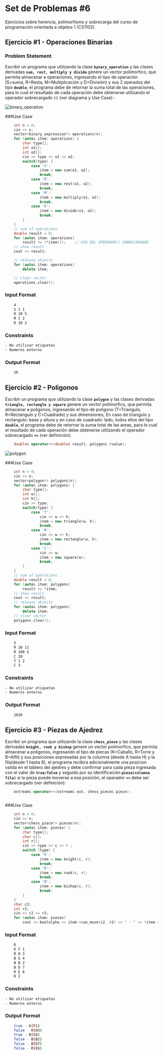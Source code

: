 # Set de Problemas #6

Ejercicios sobre herencia, polimorfismo y sobrecarga del curso de programación orientada a objetos 1 (CS1102).

## Ejercicio #1 - Operaciones Binarias

### Problem Statement


Escribir un programa que utilizando la clase **`bynary_operation`** y las clases derivadas **`sum, rest, multiply y divide`** genere un vector polimorfico, que permita almacenar **`n`** operaciones, ingresando el tipo de operación (S=suma, R=Resta, M=Multiplicación y D=División) y sus 2 operados del tipo **`double`**, el programa debe de retornar la suma total de las operaciones, para lo cual el resultado de cada operación debe obtenerse utilizando el operador sobrecargado **`()`** (ver diagrama y Use Case) :

![binary_operation](binary_operation.png)

###Use Case
```cpp
    int n = 0;
    cin >> n;
    vector<binary_expression*> operations(n);
    for (auto& item: operations) {
        char type{};
        int o1{};
        int o2{};
        cin >> type >> o1 >> o2;
        switch(type) {
            case 'S':
                item = new sum(o1, o2);
                break;
            case 'R':
                item = new rest(o1, o2);
                break;
            case 'M':
                item = new multiply(o1, o2);
                break;
            case 'D':
                item = new divide(o1, o2);
                break;
        }
    }
    // sum of operations
    double result = 0;
    for (auto& item: operations)
        result += (*item)();    // USO DEL OPERADOR() SOBRECARGADO
    // show result
    cout << result;

    // release objects
    for (auto& item: operations)
        delete item;

    // clear vector
    operations.clear();
```

### Input Format
```bash
    4
    S 1 1
    R 10 5
    M 2 2
    D 10 2
```

### Constraints
```bash
- No utilizar etiquetas
- Numeros enteros
```

### Output Format
```bash
    16
```

## Ejercicio #2 - Poligonos
Escribir un programa que utilizando la clase **`polygon`** y las clases derivadas **`triangle, rectangle y square`** genere un vector polimorfico, que permita almacenar **`n`** poligonos, ingresando el tipo de poligono (T=Triangulo, R=Rectangulo y C=Cuadrado) y sus dimensiones, En caso de triangulo y rectangulo: base y altura y en caso de cuadrado: lado, todos ellos del tipo **`double`**, el programa debe de retornar la suma total de las areas, para lo cual el resultado de cada operación debe obtenerse utilizando el operador sobrecargado **`+=`** (ver definición):

```cpp
    double& operator+=(double& result, polygon& rvalue);
```
![polygon](polygon.png)

###Use Case
```cpp
    int n = 0;
    cin >> n;
    vector<polygon*> polygons(n);
    for (auto& item: polygons) {
        char type{};
        int w{};
        int h{};
        cin >> type;
        switch(type) {
            case 'T':
                cin >> w >> h;
                item = new triangle(w, h);
                break;
            case 'R':
                cin >> w >> h;
                item = new rectangle(w, h);
                break;
            case 'C':
                cin >> w;
                item = new square(w);
                break;
        }
    }
    // sum of operations
    double result = 0;
    for (auto& item: polygons)
        result += *item;
    // show result
    cout << result;
    // release objects
    for (auto& item: polygons)
        delete item;
    // clear vector
    polygons.clear();
```

### Input Format
```bash
    5
    R 10 11
    R 100 5
    C 20
    T 1 2
    C 3
```

### Constraints
```bash
- No utilizar etiquetas
- Numeros enteros
```

### Output Format
```bash
    1020
```
## Ejercicio #3 - Piezas de Ajedrez
Escribir un programa que utilizando la clase **`chess_piece`** y las clases derivadas **`knight, rook y bishop`** genere un vector polimorfico, que permita almacenar **`n`** poligonos, ingresando el tipo de piecas (K=Caballo, R=Torre y B=Alfil) y sus posiciones expresadas por la columna (desde A hasta H) y la fila(desde 1 hasta 8), el programa recibira adicionalmente una posicion valida en el tablero del ajedres y debe confirmar para cada pieza ingresada con el valor de **`true/false`** y seguido por su identificación **`pieza(columna fila)`** si la pieza puede moverse a esa posición, el operador **`<<`** debe ser sobrecargado (ver definición):

```cpp
    ostream& operator<<(ostream& out, chess_piece& piece);
```

![<img src="chess_piece.png" width="100"/>](chess_piece.png)

###Use Case
```cpp
    int n = 0;
    cin >> n;
    vector<chess_piece*> pieces(n);
    for (auto& item: pieces) {
        char type{};
        char c{};
        int r{};
        cin >> type >> c >> r ;
        switch (type) {
            case 'K':
                item = new knight(c, r);
                break;
            case 'R':
                item = new rook(c, r);
                break;
            case 'B':
                item = new bishop(c, r);
                break;
        }
    }
    char c2;
    int r2;
    cin >> c2 >> r2;
    for (auto& item: pieces)
        cout << boolalpha << item->can_move(c2, r2) << " - " << *item << endl;
```
### Input Format
```bash
    6
    K F 1
    R H 3
    B G 4
    B B 2
    B D 7
    R E 6
    D 2
```

### Constraints
```bash
- No utilizar etiquetas
- Numeros enteros
```

### Output Format
```bash
    true - K(F1)
    false - R(H3)
    true - B(G4)
    false - B(B2)
    false - B(D7)
    false - R(E6)
```


